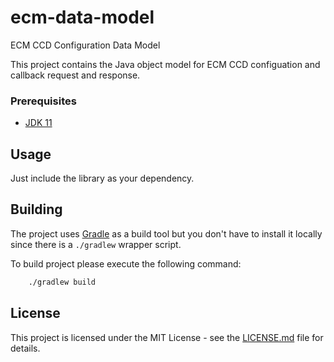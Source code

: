 # ecm-data-model
ECM CCD Configuration Data Model

This project contains the Java object model for ECM CCD configuation and callback request and response.

### Prerequisites

- [JDK 11](https://www.oracle.com/java)

## Usage

Just include the library as your dependency.

## Building

The project uses [Gradle](https://gradle.org) as a build tool but you don't have to install it locally since there is a
`./gradlew` wrapper script.

To build project please execute the following command:

```bash
    ./gradlew build
```

## License

This project is licensed under the MIT License - see the [LICENSE.md](LICENSE.md) file for details.

